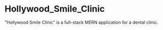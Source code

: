 # Hollywood_Smile_Clinic
"Hollywood Smile Clinic" is a full-stack MERN application for a dental clinic. 
